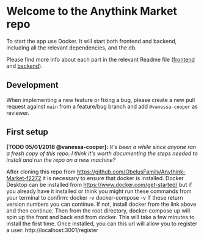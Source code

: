 # Welcome to the Anythink Market repo

To start the app use Docker. It will start both frontend and backend, including all the relevant dependencies, and the db.

Please find more info about each part in the relevant Readme file ([frontend](frontend/readme.md) and [backend](backend/README.md)).

## Development

When implementing a new feature or fixing a bug, please create a new pull request against `main` from a feature/bug branch and add `@vanessa-cooper` as reviewer.

## First setup

**[TODO 05/01/2018 @vanessa-cooper]:** _It's been a while since anyone ran a fresh copy of this repo. I think it's worth documenting the steps needed to install and run the repo on a new machine?_

After cloning this repo from
https://github.com/ObelusFamily/Anythink-Market-f2272 it is necessary to ensure that docker is installed.
Docker Desktop can be installed from https://www.docker.com/get-started/ but if you already have it installed or think you might run these commands from your terminal to confirm:
docker -v
docker-compose -v
If these return version numbers you can continue. If not, install docker from the link above and then continue.
Then from the root directory, docker-compose up will spin up the front and back end from docker. This will take a few minutes to install the first time. Once installed, you can this url will allow you to register a user:
http://localhost:3001/register

